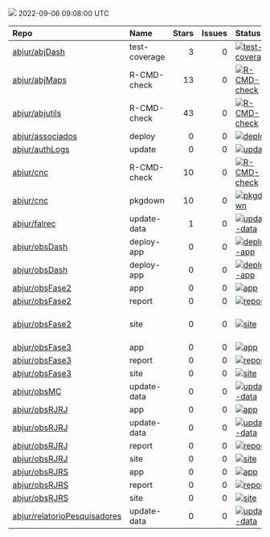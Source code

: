 ![](https://github.com/abjur/abjStatus/workflows/Render%20Status/badge.svg)
2022-09-06 09:08:00 UTC

| Repo                                                                            | Name          |  Stars|  Issues| Status                                                                                                                                                                     | Commit                                                                                                                                                                                       |
|:--------------------------------------------------------------------------------|:--------------|------:|-------:|:---------------------------------------------------------------------------------------------------------------------------------------------------------------------------|:---------------------------------------------------------------------------------------------------------------------------------------------------------------------------------------------|
| [abjur/abjDash](https://github.com/abjur/abjDash)                               | test-coverage |      3|       0| [![test-coverage](https://github.com/abjur/abjDash/workflows/test-coverage/badge.svg)](https://github.com/abjur/abjDash/actions/runs/1930316364)                           | <a href="https://github.com/abjur/abjDash/commit/2057105d2bfba6de4fdcb092897c1b309047fa91" title="Tira teste custom_lab">205710</a>                                                          |
| [abjur/abjMaps](https://github.com/abjur/abjMaps)                               | R-CMD-check   |     13|       0| [![R-CMD-check](https://github.com/abjur/abjMaps/workflows/R-CMD-check/badge.svg)](https://github.com/abjur/abjMaps/actions/runs/541182161)                                | <a href="https://github.com/abjur/abjMaps/commit/dd81683803861ac9692c637afd2bc07873daa9eb" title="build_site">dd8168</a>                                                                     |
| [abjur/abjutils](https://github.com/abjur/abjutils)                             | R-CMD-check   |     43|       0| [![R-CMD-check](https://github.com/abjur/abjutils/workflows/R-CMD-check/badge.svg)](https://github.com/abjur/abjutils/actions/runs/1779645783)                             | <a href="https://github.com/abjur/abjutils/commit/3f210f8e2567d4cd92a4b2300bc0692e5c55b920" title="Bump version">3f210f</a>                                                                  |
| [abjur/associados](https://github.com/abjur/associados)                         | deploy        |      0|       0| [![deploy](https://github.com/abjur/associados/workflows/deploy/badge.svg)](https://github.com/abjur/associados/actions/runs/1989734689)                                   | <a href="https://github.com/abjur/associados/commit/d136b44890fe809559c8cb45f4cfc69db8b1ec50" title="Merge pull request #1 from abjur/levantamentos">d136b4</a>                              |
| [abjur/authLogs](https://github.com/abjur/authLogs)                             | update        |      0|       0| [![update](https://github.com/abjur/authLogs/workflows/update/badge.svg)](https://github.com/abjur/authLogs/actions/runs/2997227242)                                       | <a href="https://github.com/abjur/authLogs/commit/ecccf74e3302556b066a8219cdf3d37535dfa0c0" title="Update data">ecccf7</a>                                                                   |
| [abjur/cnc](https://github.com/abjur/cnc)                                       | R-CMD-check   |     10|       0| [![R-CMD-check](https://github.com/abjur/cnc/workflows/R-CMD-check/badge.svg)](https://github.com/abjur/cnc/actions/runs/2665598388)                                       | <a href="https://github.com/abjur/cnc/commit/6262db71b46c86696e2ed9134ef2eeddd0a28b64" title="extra pkg pkgdown">6262db</a>                                                                  |
| [abjur/cnc](https://github.com/abjur/cnc)                                       | pkgdown       |     10|       0| [![pkgdown](https://github.com/abjur/cnc/workflows/pkgdown/badge.svg)](https://github.com/abjur/cnc/actions/runs/2665598386)                                               | <a href="https://github.com/abjur/cnc/commit/6262db71b46c86696e2ed9134ef2eeddd0a28b64" title="extra pkg pkgdown">6262db</a>                                                                  |
| [abjur/falrec](https://github.com/abjur/falrec)                                 | update-data   |      1|       0| [![update-data](https://github.com/abjur/falrec/workflows/update-data/badge.svg)](https://github.com/abjur/falrec/actions/runs/2987022202)                                 | <a href="https://github.com/abjur/falrec/commit/11bec6ec468b09397aff2aa10d31cbc1863f5566" title="Update data">11bec6</a>                                                                     |
| [abjur/obsDash](https://github.com/abjur/obsDash)                               | deploy-app    |      0|       0| [![deploy-app](https://github.com/abjur/obsDash/workflows/deploy-app/badge.svg)](https://github.com/abjur/obsDash/actions/runs/2989046753)                                 | <a href="https://github.com/abjur/obsDash/commit/8cb0c07095f0606e3bf0fbc8038a9199ec0133f8" title="atualiza MC">8cb0c0</a>                                                                    |
| [abjur/obsDash](https://github.com/abjur/obsDash)                               | deploy-app    |      0|       0| [![deploy-app](https://github.com/abjur/obsDash/workflows/deploy-app/badge.svg)](https://github.com/abjur/obsDash/actions/runs/2054787464)                                 | <a href="https://github.com/abjur/obsDash/commit/8617e11ecf2742d7a92bcb480f540a989251ef9b" title="testando tirar o markdown daqui">8617e1</a>                                                |
| [abjur/obsFase2](https://github.com/abjur/obsFase2)                             | app           |      0|       0| [![app](https://github.com/abjur/obsFase2/workflows/app/badge.svg)](https://github.com/abjur/obsFase2/actions/runs/2652390783)                                             | <a href="https://github.com/abjur/obsFase2/commit/958d977b5a4a90c6806d3981567b8bed8a63a2a7" title="update app link and remove auth0">958d97</a>                                              |
| [abjur/obsFase2](https://github.com/abjur/obsFase2)                             | report        |      0|       0| [![report](https://github.com/abjur/obsFase2/workflows/report/badge.svg)](https://github.com/abjur/obsFase2/actions/runs/2652377724)                                       | <a href="https://github.com/abjur/obsFase2/commit/80f043668ab720ac97f5702c0ae070314d6303f8" title="pacote de dependencia errado">80f043</a>                                                  |
| [abjur/obsFase2](https://github.com/abjur/obsFase2)                             | site          |      0|       0| [![site](https://github.com/abjur/obsFase2/workflows/site/badge.svg)](https://github.com/abjur/obsFase2/actions/runs/2693314245)                                           | <a href="https://github.com/abjur/obsFase2/commit/001b63fc6b8e85d313d480a980e5107b87290291" title="add , "sans-serif"">001b63</a>                                                            |
| [abjur/obsFase3](https://github.com/abjur/obsFase3)                             | app           |      0|       0| [![app](https://github.com/abjur/obsFase3/workflows/app/badge.svg)](https://github.com/abjur/obsFase3/actions/runs/2186616925)                                             | <a href="https://github.com/abjur/obsFase3/commit/0b798c4ccec3181ea9825f09304e234e87d06302" title="malformed gh action">0b798c</a>                                                           |
| [abjur/obsFase3](https://github.com/abjur/obsFase3)                             | report        |      0|       0| [![report](https://github.com/abjur/obsFase3/workflows/report/badge.svg)](https://github.com/abjur/obsFase3/actions/runs/2340108973)                                       | <a href="https://github.com/abjur/obsFase3/commit/9d540cc733084e42832918edc8c35716d2e0bf85" title="Update data">9d540c</a>                                                                   |
| [abjur/obsFase3](https://github.com/abjur/obsFase3)                             | site          |      0|       0| [![site](https://github.com/abjur/obsFase3/workflows/site/badge.svg)](https://github.com/abjur/obsFase3/actions/runs/2340253444)                                           | <a href="https://github.com/abjur/obsFase3/commit/9d540cc733084e42832918edc8c35716d2e0bf85" title="Update data">9d540c</a>                                                                   |
| [abjur/obsMC](https://github.com/abjur/obsMC)                                   | update-data   |      0|       0| [![update-data](https://github.com/abjur/obsMC/workflows/update-data/badge.svg)](https://github.com/abjur/obsMC/actions/runs/2969102438)                                   | <a href="https://github.com/abjur/obsMC/commit/2d1f443036de1321396d03f26830d3827f6028ca" title="fazendo a base de mandatos de conselheiro por data e as visualizações dessa base">2d1f44</a> |
| [abjur/obsRJRJ](https://github.com/abjur/obsRJRJ)                               | app           |      0|       0| [![app](https://github.com/abjur/obsRJRJ/workflows/app/badge.svg)](https://github.com/abjur/obsRJRJ/actions/runs/2616460610)                                               | <a href="https://github.com/abjur/obsRJRJ/commit/064cd54e130faf09811ca56a482bb441c94f8678" title="estrutura simplificada de update app">064cd5</a>                                           |
| [abjur/obsRJRJ](https://github.com/abjur/obsRJRJ)                               | update-data   |      0|       0| [![update-data](https://github.com/abjur/obsRJRJ/workflows/update-data/badge.svg)](https://github.com/abjur/obsRJRJ/actions/runs/2665338147)                               | <a href="https://github.com/abjur/obsRJRJ/commit/eab5ca98874001fbe698acb84acf56c5cb3d0620" title="use ubuntu latest">eab5ca</a>                                                              |
| [abjur/obsRJRJ](https://github.com/abjur/obsRJRJ)                               | report        |      0|       0| [![report](https://github.com/abjur/obsRJRJ/workflows/report/badge.svg)](https://github.com/abjur/obsRJRJ/actions/runs/2617599128)                                         | <a href="https://github.com/abjur/obsRJRJ/commit/271d98d92d3b139efbf6a468ef4d31c5762f6f34" title="docs relatorio">271d98</a>                                                                 |
| [abjur/obsRJRJ](https://github.com/abjur/obsRJRJ)                               | site          |      0|       0| [![site](https://github.com/abjur/obsRJRJ/workflows/site/badge.svg)](https://github.com/abjur/obsRJRJ/actions/runs/2693253086)                                             | <a href="https://github.com/abjur/obsRJRJ/commit/3813f309a75375475cb440a07c741b07eb928bc7" title="serifa">3813f3</a>                                                                         |
| [abjur/obsRJRS](https://github.com/abjur/obsRJRS)                               | app           |      0|       0| [![app](https://github.com/abjur/obsRJRS/workflows/app/badge.svg)](https://github.com/abjur/obsRJRS/actions/runs/2455247164)                                               | <a href="https://github.com/abjur/obsRJRS/commit/eaf476567558d95ba75d3d3b647e014ddf7ed590" title="Update app.yaml">eaf476</a>                                                                |
| [abjur/obsRJRS](https://github.com/abjur/obsRJRS)                               | report        |      0|       0| [![report](https://github.com/abjur/obsRJRS/workflows/report/badge.svg)](https://github.com/abjur/obsRJRS/actions/runs/2912378454)                                         | <a href="https://github.com/abjur/obsRJRS/commit/b45ddccaf924ad119e68e9622079e11ca8ff2534" title="update infos dos patrocinadores">b45ddc</a>                                                |
| [abjur/obsRJRS](https://github.com/abjur/obsRJRS)                               | site          |      0|       0| [![site](https://github.com/abjur/obsRJRS/workflows/site/badge.svg)](https://github.com/abjur/obsRJRS/actions/runs/2912329985)                                             | <a href="https://github.com/abjur/obsRJRS/commit/b45ddccaf924ad119e68e9622079e11ca8ff2534" title="update infos dos patrocinadores">b45ddc</a>                                                |
| [abjur/relatorioPesquisadores](https://github.com/abjur/relatorioPesquisadores) | update-data   |      0|       0| [![update-data](https://github.com/abjur/relatorioPesquisadores/workflows/update-data/badge.svg)](https://github.com/abjur/relatorioPesquisadores/actions/runs/2991641491) | <a href="https://github.com/abjur/relatorioPesquisadores/commit/b65777e4bf24c9b077ff45537199a90553866d4b" title="add workflow_dispatch">b65777</a>                                           |


